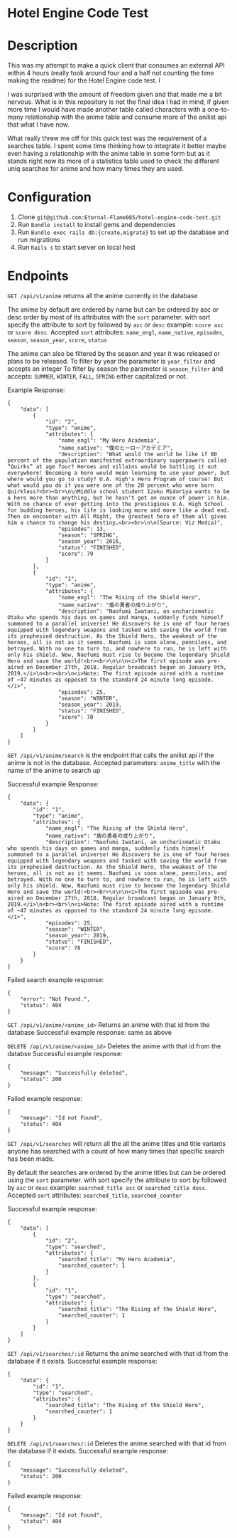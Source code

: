 # Hotel Engine Code Test

# Description

This was my attempt to make a quick client that consumes an external API within 4 hours (really took around four and a half not counting the time making the readme) for the Hotel Engine code test. I

I was surprised with the amount of freedom given and that made me a bit nervous. What is in this repository is not the final idea I had in mind, if given more time I would have made another table called characters with a one-to-many relationship with the anime table and consume more of the anilist api that what I have now.

What really threw me off for this quick test was the requirement of a searches table. I spent some time thinking how to integrate it better maybe even having a relationship with the anime table in some form but as it stands right now its more of a statistics table used to check the different uniq searches for anime and how many times they are used.

# Configuration
1. Clone `git@github.com:Eternal-Flame085/hotel-engine-code-test.git`
2. Run `Bundle install` to install gems and dependencies
3. Run `Bundle exec rails db:{create,migrate}` to set up the database and run migrations
4. Run `Rails s` to start server on local host

# Endpoints

`GET /api/v1/anime` returns all the anime currently in the database

The anime by default are ordered by name but can be ordered by asc or desc order by most of its attributes with the `sort` parameter. with sort specify the attribute to sort by followed by `asc` or `desc` example: `score asc` or `score desc`.
Accepted `sort` attributes: `name_engl`, `name_native`, `episodes`, `season`, `season_year`, `score`, `status`

The anime can also be filtered by the season and year it was released or plans to be released.
To filter by year the parameter is `year_filter` and accepts an integer
To filter by season the parameter is `season_filter` and accepts: `SUMMER`, `WINTER`, `FALL`, `SPRING` either capitalized or not.

Example Response:
```
{
    "data": [
        {
            "id": "2",
            "type": "anime",
            "attributes": {
                "name_engl": "My Hero Academia",
                "name_native": "僕のヒーローアカデミア",
                "description": "What would the world be like if 80 percent of the population manifested extraordinary superpowers called “Quirks” at age four? Heroes and villains would be battling it out everywhere! Becoming a hero would mean learning to use your power, but where would you go to study? U.A. High's Hero Program of course! But what would you do if you were one of the 20 percent who were born Quirkless?<br><br>\n\nMiddle school student Izuku Midoriya wants to be a hero more than anything, but he hasn't got an ounce of power in him. With no chance of ever getting into the prestigious U.A. High School for budding heroes, his life is looking more and more like a dead end. Then an encounter with All Might, the greatest hero of them all gives him a chance to change his destiny…<br><br>\n\n(Source: Viz Media)",
                "episodes": 13,
                "season": "SPRING",
                "season_year": 2016,
                "status": "FINISHED",
                "score": 79
            }
        },
        {
            "id": "1",
            "type": "anime",
            "attributes": {
                "name_engl": "The Rising of the Shield Hero",
                "name_native": "盾の勇者の成り上がり",
                "description": "Naofumi Iwatani, an uncharismatic Otaku who spends his days on games and manga, suddenly finds himself summoned to a parallel universe! He discovers he is one of four heroes equipped with legendary weapons and tasked with saving the world from its prophesied destruction. As the Shield Hero, the weakest of the heroes, all is not as it seems. Naofumi is soon alone, penniless, and betrayed. With no one to turn to, and nowhere to run, he is left with only his shield. Now, Naofumi must rise to become the legendary Shield Hero and save the world!<br><br>\n\n\n<i>The first episode was pre-aired on December 27th, 2018. Regular broadcast began on January 9th, 2019.</i>\n<br><br>\n<i>Note: The first episode aired with a runtime of ~47 minutes as opposed to the standard 24 minute long episode.</i>",
                "episodes": 25,
                "season": "WINTER",
                "season_year": 2019,
                "status": "FINISHED",
                "score": 78
            }
        }
    ]
}
```

`GET /api/v1/anime/search` is the endpoint that calls the anilist api if the anime is not in the database.
Accepted parameters: `anime_title` with the name of the anime to search up 

Successful example Response:
```
{
    "data": {
        "id": "1",
        "type": "anime",
        "attributes": {
            "name_engl": "The Rising of the Shield Hero",
            "name_native": "盾の勇者の成り上がり",
            "description": "Naofumi Iwatani, an uncharismatic Otaku who spends his days on games and manga, suddenly finds himself summoned to a parallel universe! He discovers he is one of four heroes equipped with legendary weapons and tasked with saving the world from its prophesied destruction. As the Shield Hero, the weakest of the heroes, all is not as it seems. Naofumi is soon alone, penniless, and betrayed. With no one to turn to, and nowhere to run, he is left with only his shield. Now, Naofumi must rise to become the legendary Shield Hero and save the world!<br><br>\n\n\n<i>The first episode was pre-aired on December 27th, 2018. Regular broadcast began on January 9th, 2019.</i>\n<br><br>\n<i>Note: The first episode aired with a runtime of ~47 minutes as opposed to the standard 24 minute long episode.</i>",
            "episodes": 25,
            "season": "WINTER",
            "season_year": 2019,
            "status": "FINISHED",
            "score": 78
        }
    }
}
```

Failed search example response:
```
{
    "error": "Not Found.",
    "status": 404
}
```

`GET /api/v1/anime/<anime_id>` Returns an anime with that id from the database
Successful example response: same as above

`DELETE /api/v1/anime/<anime_id>` Deletes the anime with that id from the databse
Successful example response:
```
{
    "message": "Successfully deleted",
    "status": 200
}
```

Failed example response: 

```
{
    "message": "Id not Found",
    "status": 404
}
```

`GET /api/v1/searches` will return all the all the anime titles and title variants anyone has searched with a count of how many times that specific search has been made.

By default the searches are ordered by the anime titles but can be ordered using the `sort` parameter. with sort specify the attribute to sort by followed by `asc` or `desc` example: `searched_title asc` or `searched_title desc`.
Accepted `sort` attributes: `searched_title`, `searched_counter`

Successful example response:
```
{
    "data": [
        {
            "id": "2",
            "type": "searched",
            "attributes": {
                "searched_title": "My Hero Academia",
                "searched_counter": 1
            }
        },
        {
            "id": "1",
            "type": "searched",
            "attributes": {
                "searched_title": "The Rising of the Shield Hero",
                "searched_counter": 1
            }
        }
    ]
}
```

`GET /api/v1/searches/:id` Returns the anime searched with that id from the database if it exists.
Successful example response:

```
{
    "data": {
        "id": "1",
        "type": "searched",
        "attributes": {
            "searched_title": "The Rising of the Shield Hero",
            "searched_counter": 1
        }
    }
}
```

`DELETE /api/v1/searches/:id` Deletes the anime searched with that id from the database if it exists.
Successful example response:

```
{
    "message": "Successfully deleted",
    "status": 200
}
```

Failed example response: 

```
{
    "message": "Id not Found",
    "status": 404
}
```
